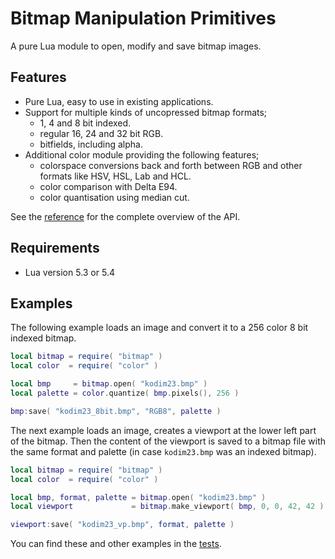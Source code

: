# Bitmap Manipulation Primitives

A pure Lua module to open, modify and save bitmap images.

## Features

* Pure Lua, easy to use in existing applications.
* Support for multiple kinds of uncopressed bitmap formats;
  * 1, 4 and 8 bit indexed.
  * regular 16, 24 and 32 bit RGB.
  * bitfields, including alpha.
* Additional color module providing the following features;
  * colorspace conversions back and forth between RGB and other formats like HSV, HSL, Lab and HCL.
  * color comparison with Delta E94.
  * color quantisation using median cut.

See the [reference](/reference.md) for the complete overview of the API.

## Requirements

* Lua version 5.3 or 5.4

## Examples

The following example loads an image and convert it to a 256 color 8 bit indexed bitmap.

``` lua
local bitmap = require( "bitmap" )
local color  = require( "color" )

local bmp     = bitmap.open( "kodim23.bmp" )
local palette = color.quantize( bmp.pixels(), 256 )

bmp:save( "kodim23_8bit.bmp", "RGB8", palette )
```

The next example loads an image, creates a viewport at the lower left part of the bitmap.
Then the content of the viewport is saved to a bitmap file with the same format and palette (in case `kodim23.bmp` was an indexed bitmap).

``` lua
local bitmap = require( "bitmap" )
local color  = require( "color" )

local bmp, format, palette = bitmap.open( "kodim23.bmp" )
local viewport             = bitmap.make_viewport( bmp, 0, 0, 42, 42 )

viewport:save( "kodim23_vp.bmp", format, palette )
```

You can find these and other examples in the [tests](/test).
